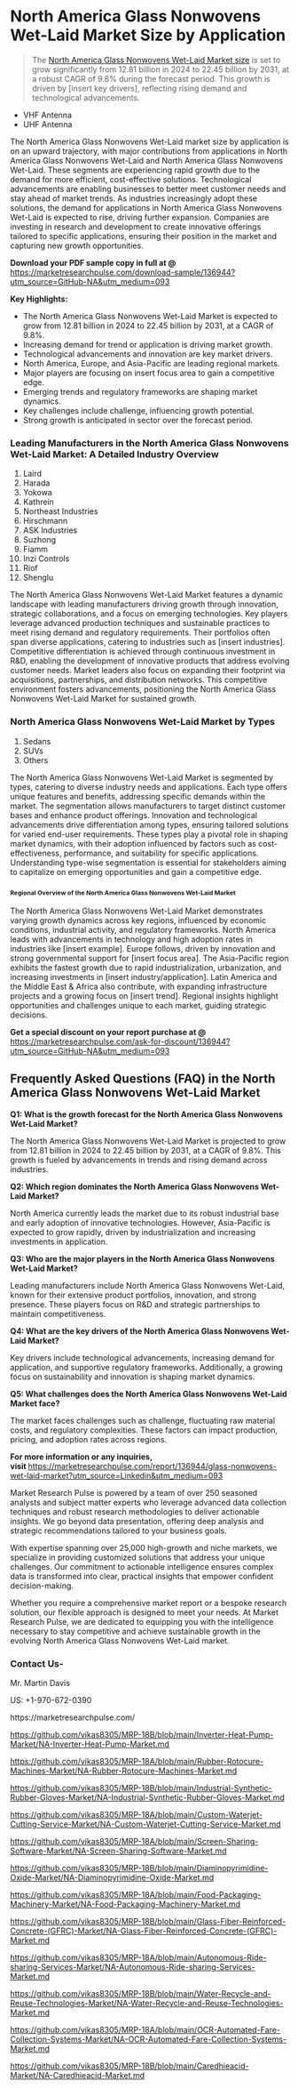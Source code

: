 <h1>North America Glass Nonwovens Wet-Laid Market&nbsp;Size by Application</h1><blockquote><p>The <a href="https://marketresearchpulse.com/download-sample/136944?utm_source=GitHub-NA&amp;utm_medium=093">North America Glass Nonwovens Wet-Laid Market size</a> is set to grow significantly from 12.81 billion in 2024 to 22.45 billion by 2031, at a robust CAGR of 9.8% during the forecast period. This growth is driven by [insert key drivers], reflecting rising demand and technological advancements.</p></blockquote><ul><li>VHF Antenna<li> UHF Antenna</li></ul><p>The North America Glass Nonwovens Wet-Laid market size by application is on an upward trajectory, with major contributions from applications in North America Glass Nonwovens Wet-Laid and North America Glass Nonwovens Wet-Laid. These segments are experiencing rapid growth due to the demand for more efficient, cost-effective solutions. Technological advancements are enabling businesses to better meet customer needs and stay ahead of market trends. As industries increasingly adopt these solutions, the demand for applications in North America Glass Nonwovens Wet-Laid is expected to rise, driving further expansion. Companies are investing in research and development to create innovative offerings tailored to specific applications, ensuring their position in the market and capturing new growth opportunities.</p><p><strong>Download your PDF sample copy in full at @ </strong><a href="https://marketresearchpulse.com/download-sample/136944?utm_source=GitHub-NA&amp;utm_medium=093">https://marketresearchpulse.com/download-sample/136944?utm_source=GitHub-NA&amp;utm_medium=093</a></p><p><strong>Key Highlights: </strong></p><ul><li>The North America Glass Nonwovens Wet-Laid Market is expected to grow from 12.81 billion in 2024 to 22.45 billion by 2031, at a CAGR of 9.8%.</li><li>Increasing demand for trend or application is driving market growth.</li><li>Technological advancements and innovation are key market drivers.</li><li>North America, Europe, and Asia-Pacific are leading regional markets.</li><li>Major players are focusing on insert focus area to gain a competitive edge.</li><li>Emerging trends and regulatory frameworks are shaping market dynamics.</li><li>Key challenges include challenge, influencing growth potential.</li><li>Strong growth is anticipated in sector over the forecast period.</li></ul><h3>Leading Manufacturers in the North America Glass Nonwovens Wet-Laid Market: A Detailed Industry Overview</h3><ol><li>Laird</li><li>Harada</li><li>Yokowa</li><li>Kathrein</li><li>Northeast Industries</li><li>Hirschmann</li><li>ASK Industries</li><li>Suzhong</li><li>Fiamm</li><li>Inzi Controls</li><li>Riof</li><li>Shenglu</li></ol><div class="flex max-w-full flex-col flex-grow"><div class="min-h-8 text-message flex w-full flex-col items-end gap-2 whitespace-normal break-words [.text-message+&amp;]:mt-5" dir="auto" data-message-author-role="assistant" data-message-id="fd8432e4-4910-450d-b182-61b7bfb0a01f" data-message-model-slug="gpt-4o"><div class="flex w-full flex-col gap-1 empty:hidden first:pt-[3px]"><div class="markdown prose w-full break-words dark:prose-invert light"><p>The North America Glass Nonwovens Wet-Laid Market features a dynamic landscape with leading manufacturers driving growth through innovation, strategic collaborations, and a focus on emerging technologies. Key players leverage advanced production techniques and sustainable practices to meet rising demand and regulatory requirements. Their portfolios often span diverse applications, catering to industries such as [insert industries]. Competitive differentiation is achieved through continuous investment in R&amp;D, enabling the development of innovative products that address evolving customer needs. Market leaders also focus on expanding their footprint via acquisitions, partnerships, and distribution networks. This competitive environment fosters advancements, positioning the North America Glass Nonwovens Wet-Laid Market for sustained growth.</p></div></div></div></div><h3>North America Glass Nonwovens Wet-Laid Market by Types</h3><ol><li>Sedans<li> SUVs<li> Others</li></ol><div class="flex max-w-full flex-col flex-grow"><div class="min-h-8 text-message flex w-full flex-col items-end gap-2 whitespace-normal break-words [.text-message+&amp;]:mt-5" dir="auto" data-message-author-role="assistant" data-message-id="084470be-0bb7-4664-bddf-5156b4f41249" data-message-model-slug="gpt-4o-mini"><div class="flex w-full flex-col gap-1 empty:hidden first:pt-[3px]"><div class="markdown prose w-full break-words dark:prose-invert light"><p>The North America Glass Nonwovens Wet-Laid Market is segmented by types, catering to diverse industry needs and applications. Each type offers unique features and benefits, addressing specific demands within the market. The segmentation allows manufacturers to target distinct customer bases and enhance product offerings. Innovation and technological advancements drive differentiation among types, ensuring tailored solutions for varied end-user requirements. These types play a pivotal role in shaping market dynamics, with their adoption influenced by factors such as cost-effectiveness, performance, and suitability for specific applications. Understanding type-wise segmentation is essential for stakeholders aiming to capitalize on emerging opportunities and gain a competitive edge.</p></div></div></div></div><h3><span style="font-size: 11px;">Regional Overview of the North America Glass Nonwovens Wet-Laid Market</span></h3><div class="flex max-w-full flex-col flex-grow"><div class="min-h-8 text-message flex w-full flex-col items-end gap-2 whitespace-normal break-words [.text-message+&amp;]:mt-5" dir="auto" data-message-author-role="assistant" data-message-id="e9038762-ce64-4e30-91c9-9bd413514231" data-message-model-slug="gpt-4o-mini"><div class="flex w-full flex-col gap-1 empty:hidden first:pt-[3px]"><div class="markdown prose w-full break-words dark:prose-invert light"><p>The North America Glass Nonwovens Wet-Laid Market demonstrates varying growth dynamics across key regions, influenced by economic conditions, industrial activity, and regulatory frameworks. North America leads with advancements in technology and high adoption rates in industries like [insert example]. Europe follows, driven by innovation and strong governmental support for [insert focus area]. The Asia-Pacific region exhibits the fastest growth due to rapid industrialization, urbanization, and increasing investments in [insert industry/application]. Latin America and the Middle East &amp; Africa also contribute, with expanding infrastructure projects and a growing focus on [insert trend]. Regional insights highlight opportunities and challenges unique to each market, guiding strategic decisions.</p></div></div></div></div><p><strong>Get a special discount on your report purchase at @ </strong><a href="https://marketresearchpulse.com/ask-for-discount/136944?utm_source=GitHub-NA&amp;utm_medium=093">https://marketresearchpulse.com/ask-for-discount/136944?utm_source=GitHub-NA&amp;utm_medium=093</a></p><h2>Frequently Asked Questions (FAQ) in the North America Glass Nonwovens Wet-Laid Market</h2><p><strong>Q1: What is the growth forecast for the North America Glass Nonwovens Wet-Laid Market?</strong></p><p>The North America Glass Nonwovens Wet-Laid Market is projected to grow from 12.81 billion in 2024 to 22.45 billion by 2031, at a CAGR of 9.8%. This growth is fueled by advancements in trends and rising demand across industries.</p><p><strong>Q2: Which region dominates the North America Glass Nonwovens Wet-Laid Market?</strong></p><p>North America currently leads the market due to its robust industrial base and early adoption of innovative technologies. However, Asia-Pacific is expected to grow rapidly, driven by industrialization and increasing investments in application.</p><p><strong>Q3: Who are the major players in the North America Glass Nonwovens Wet-Laid Market?</strong></p><p>Leading manufacturers include North America Glass Nonwovens Wet-Laid, known for their extensive product portfolios, innovation, and strong presence. These players focus on R&amp;D and strategic partnerships to maintain competitiveness.</p><p><strong>Q4: What are the key drivers of the North America Glass Nonwovens Wet-Laid Market?</strong></p><p>Key drivers include technological advancements, increasing demand for application, and supportive regulatory frameworks. Additionally, a growing focus on sustainability and innovation is shaping market dynamics.</p><p><strong>Q5: What challenges does the North America Glass Nonwovens Wet-Laid Market face?</strong></p><p>The market faces challenges such as challenge, fluctuating raw material costs, and regulatory complexities. These factors can impact production, pricing, and adoption rates across regions.</p><p><strong>For more information or any inquiries, visit&nbsp;</strong><a href="https://marketresearchpulse.com/report/136944/glass-nonwovens-wet-laid-market?utm_source=Linkedin&utm_medium=093">https://marketresearchpulse.com/report/136944/glass-nonwovens-wet-laid-market?utm_source=Linkedin&utm_medium=093</a></p><p>Market Research Pulse is powered by a team of over 250 seasoned analysts and subject matter experts who leverage advanced data collection techniques and robust research methodologies to deliver actionable insights. We go beyond data presentation, offering deep analysis and strategic recommendations tailored to your business goals.</p><p>With expertise spanning over 25,000 high-growth and niche markets, we specialize in providing customized solutions that address your unique challenges. Our commitment to actionable intelligence ensures complex data is transformed into clear, practical insights that empower confident decision-making.</p><p>Whether you require a comprehensive market report or a bespoke research solution, our flexible approach is designed to meet your needs. At Market Research Pulse, we are dedicated to equipping you with the intelligence necessary to stay competitive and achieve sustainable growth in the evolving North America Glass Nonwovens Wet-Laid market.</p><h3><strong>Contact Us-</strong></h3><p>Mr. Martin Davis</p><p>US: +1-970-672-0390</p><p>https://marketresearchpulse.com/</p><p><a href="https://github.com/vikas8305/MRP-18B/blob/main/Inverter-Heat-Pump-Market/NA-Inverter-Heat-Pump-Market.md">https://github.com/vikas8305/MRP-18B/blob/main/Inverter-Heat-Pump-Market/NA-Inverter-Heat-Pump-Market.md</a></p><p><a href="https://github.com/vikas8305/MRP-18A/blob/main/Rubber-Rotocure-Machines-Market/NA-Rubber-Rotocure-Machines-Market.md">https://github.com/vikas8305/MRP-18A/blob/main/Rubber-Rotocure-Machines-Market/NA-Rubber-Rotocure-Machines-Market.md</a></p><p><a href="https://github.com/vikas8305/MRP-18B/blob/main/Industrial-Synthetic-Rubber-Gloves-Market/NA-Industrial-Synthetic-Rubber-Gloves-Market.md">https://github.com/vikas8305/MRP-18B/blob/main/Industrial-Synthetic-Rubber-Gloves-Market/NA-Industrial-Synthetic-Rubber-Gloves-Market.md</a></p><p><a href="https://github.com/vikas8305/MRP-18A/blob/main/Custom-Waterjet-Cutting-Service-Market/NA-Custom-Waterjet-Cutting-Service-Market.md">https://github.com/vikas8305/MRP-18A/blob/main/Custom-Waterjet-Cutting-Service-Market/NA-Custom-Waterjet-Cutting-Service-Market.md</a></p><p><a href="https://github.com/vikas8305/MRP-18A/blob/main/Screen-Sharing-Software-Market/NA-Screen-Sharing-Software-Market.md">https://github.com/vikas8305/MRP-18A/blob/main/Screen-Sharing-Software-Market/NA-Screen-Sharing-Software-Market.md</a></p><p><a href="https://github.com/vikas8305/MRP-18B/blob/main/Diaminopyrimidine-Oxide-Market/NA-Diaminopyrimidine-Oxide-Market.md">https://github.com/vikas8305/MRP-18B/blob/main/Diaminopyrimidine-Oxide-Market/NA-Diaminopyrimidine-Oxide-Market.md</a></p><p><a href="https://github.com/vikas8305/MRP-18A/blob/main/Food-Packaging-Machinery-Market/NA-Food-Packaging-Machinery-Market.md">https://github.com/vikas8305/MRP-18A/blob/main/Food-Packaging-Machinery-Market/NA-Food-Packaging-Machinery-Market.md</a></p><p><a href="https://github.com/vikas8305/MRP-18B/blob/main/Glass-Fiber-Reinforced-Concrete-(GFRC)-Market/NA-Glass-Fiber-Reinforced-Concrete-(GFRC)-Market.md">https://github.com/vikas8305/MRP-18B/blob/main/Glass-Fiber-Reinforced-Concrete-(GFRC)-Market/NA-Glass-Fiber-Reinforced-Concrete-(GFRC)-Market.md</a></p><p><a href="https://github.com/vikas8305/MRP-18A/blob/main/Autonomous-Ride-sharing-Services-Market/NA-Autonomous-Ride-sharing-Services-Market.md">https://github.com/vikas8305/MRP-18A/blob/main/Autonomous-Ride-sharing-Services-Market/NA-Autonomous-Ride-sharing-Services-Market.md</a></p><p><a href="https://github.com/vikas8305/MRP-18B/blob/main/Water-Recycle-and-Reuse-Technologies-Market/NA-Water-Recycle-and-Reuse-Technologies-Market.md">https://github.com/vikas8305/MRP-18B/blob/main/Water-Recycle-and-Reuse-Technologies-Market/NA-Water-Recycle-and-Reuse-Technologies-Market.md</a></p><p><a href="https://github.com/vikas8305/MRP-18A/blob/main/OCR-Automated-Fare-Collection-Systems-Market/NA-OCR-Automated-Fare-Collection-Systems-Market.md">https://github.com/vikas8305/MRP-18A/blob/main/OCR-Automated-Fare-Collection-Systems-Market/NA-OCR-Automated-Fare-Collection-Systems-Market.md</a></p><p><a href="https://github.com/vikas8305/MRP-18B/blob/main/Caredhieacid-Market/NA-Caredhieacid-Market.md">https://github.com/vikas8305/MRP-18B/blob/main/Caredhieacid-Market/NA-Caredhieacid-Market.md</a></p>
